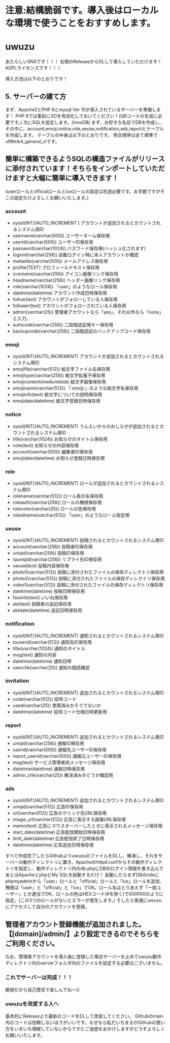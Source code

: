 # 注意:結構脆弱です。導入後はローカルな環境で使うことをおすすめします。

# uwuzu
あたらしいSNSです！！！
右側のReleaseからDLして導入していただけます！
AGPLライセンスです！！！

導入方法は以下のとおりです！


## 5. サーバーの建て方
まず、Apache2とPHP 8とmysql Ver 15が導入されているサーバーを準備します！
PHP 8では事前にGDを有効化しておいてください！(QRコードの生成に必要です。)
次にSQLを設定します。(InnoDB)
まず、お好きな名前でDBを作成し、その中に、account,emoji,notice,role,ueuse,notification,ads,reportとテーブルを作成します。
テーブルの中身は以下のとおりです。
照合順序は全て標準でutf8mb4_general_ciです。

## 簡単に構築できるようSQLの構造ファイルがリリースに添付されています！そちらをインポートしていただけますと大幅に簡単に導入できます！
(userロールとofficialロールとiceロールの設定は別途必要です。お手数ですがそこの設定だけよろしくお願いいたします。)

### account
- sysid(INT)(AUTO_INCREMENT	) アカウントが追加されるとカウントされるシステム用ID
- username(varchar(500)) ユーザーネーム保存用
- userid(varchar(500)) ユーザーID保存用
- password(varchar(1024)) パスワード保存用(ハッシュ化されます)
- loginid(varchar(256)) 自動ログイン時に本人アカウントか確認
- mailadds(varchar(500)) メールアドレス保存用
- profile(TEXT) プロフィールテキスト保存用
- iconname(varchar(256)) アイコン画像リンク保存用
- headname(varchar(256)) ヘッダー画像リンク保存用
- role(varchar(1024)) 「user」のようなロール保存用
- datetime(datetime) アカウント作成日時保存用
- follow(text) アカウントがフォローしている人保存用
- follower(text) アカウントがフォローされている人保存用
- admin(varchar(25)) 管理者アカウントなら「yes」、それ以外なら「none」と入力。
- authcode(varchar(256)) 二段階認証用キー保存用
- backupcode(varchar(256)) 二段階認証のバックアップコード保存用

### emoji
- sysid(INT)(AUTO_INCREMENT) アカウントが追加されるとカウントされるシステム用ID
- emojifile(varchar(512)) 絵文字ファイル名保存用
- emojitype(varchar(256)) 絵文字拡張子保存用
- emojicontent(mediumblob) 絵文字画像保存用
- emojiname(varchar(512)) 「:emoji:」のような絵文字名保存用
- emojiinfo(text) 絵文字についての説明保存用
- emojidate(datetime) 絵文字登録日時保存用

### notice
- sysid(INT)(AUTO_INCREMENT) うんえいからのおしらせが追加されるとカウントされるシステム用ID
- title(varchar(1024)) お知らせのタイトル保存用
- note(text) お知らせの内容保存用
- account(varchar(500)) 編集者ID保存用
- emojidate(datetime) お知らせ登録日時保存用

### role
- sysid(INT)(AUTO_INCREMENT) ロールが追加されるとカウントされるシステム用ID
- rolename(varchar(512)) ロール表示名保存用
- roleauth(varchar(256)) ロールの権限保存用
- rolecolor(varchar(25)) ロールの色保存用
- roleidname(varchar(512)) 「user」のようなロール指定用

### ueuse
- sysid(INT)(AUTO_INCREMENT) 投稿されるとカウントされるシステム用ID
- account(varchar(256)) 投稿者ID保存用
- uniqid(varchar(256)) 投稿ID保存用
- rpuniqid(varchar(256)) リプライ先ID保存用
- ueuse(text) 投稿内容保存用
- photo1(varchar(512)) 投稿に添付されたファイルの保存ディレクトリ保存用
- photo2(varchar(512)) 投稿に添付されたファイルの保存ディレクトリ保存用
- video1(varchar(512)) 投稿に添付されたファイルの保存ディレクトリ保存用
- datetime(datetime) 投稿日時保存用
- favorite(text) いいね保存用
- abi(text) 投稿者の追記保存用
- abidate(datetime) 追記日時保存用

### notification
- sysid(INT)(AUTO_INCREMENT) 通知されるとカウントされるシステム用ID
- touserid(varchar(512)) 通知先ID保存用
- title(varchar(1024)) 通知のタイトル
- msg(text) 通知の内容
- datetime(datetime) 通知日時
- userchk(varchar(25)) 通知の既読確認

### invitation
- sysid(INT)(AUTO_INCREMENT) 追加されるとカウントされるシステム用ID
- code(varchar(512)) 招待コード
- used(varchar(25)) 使用済みかそうでないか
- datetime(datetime) 招待コード仕様日時更新用

### report
- sysid(INT)(AUTO_INCREMENT) 追加されるとカウントされるシステム用ID
- uniqid(varchar(256)) 通報ID保存用
- userid(varchar(500)) 通報先ユーザーID保存用
- report_userid(varchar(500)) 通報元ユーザーID保存用
- msg(text) サービス管理者宛メッセージ保存用
- datetime(datetime) 通報日時保存用
- admin_chk(varchar(25)) 解決済みかどうか確認用

### ads
- sysid(INT)(AUTO_INCREMENT) 追加されるとカウントされるシステム用ID
- uniqid(varchar(512)) 広告ID保存用
- url(varchar(512)) 広告のクリック先URL保存用
- image_url(varchar(512)) 広告に表示する画像URL保存用
- memo(text) 広告にマウスオーバーしたときに表示されるメッセージ保存用
- start_date(datetime) 広告配信開始日時保存用
- limit_date(datetime) 広告配信終了日時保存用
- datetime(datetime) 広告追加日時保存用

すべて作成完了したらGithubよりuwuzuのファイルをDLし、解凍し、それをサーバーの動作ディレクトリに置き、Apacheのhttpd.confからその動作ディレクトリを指定し、動作ディレクトリ内のdb.phpにDBのログイン情報を書き込んであとはApacheとphpとMy SQLを起動するだけ！
起動したらまずDBのroleにphpmyadminから「user」ロールと「official」ロールと「ice」ロールを追加、権限は「user」と「official」と「ice」でOK。ロール名はとりあえず「一般ユーザー」とか適当でOK、ロールの色はHEXコード(#を除く)で000000のように指定。(この3つのロールがないとエラーが発生します。)
そしたら普通にuwuzuにアクセスして自分のアカウントを登録。
## 管理者アカウント登録機能が追加されました。【[domain]/admin/】より設定できるのでそちらをご利用ください。
なお、管理者アカウントを導入後に登録した場合サーバーを止めてuwuzu動作ディレクトリ内のserverフォルダ内のファイルを設定する必要はございません。

### これでサーバーは完成！！！
脆弱だから自己責任で楽しんでね～()

### uwuzuを改変する人へ
基本的にReleaseより最新のコードをDLして改変してください。
Githubのmain内のコードは信頼しないほうがいいです。なぜなら私だいちまるがGithubの使い方をいまいち理解していないからです()
ご迷惑をおかけしますがどうぞよろしくお願いいたします。

